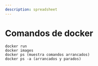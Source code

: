 ```yaml
---
description: spreadsheet
---
```


# Comandos de docker

```
docker run
docker images
docker ps (muestra comandos arrancados)
docker ps -a (arrancados y parados)
```
